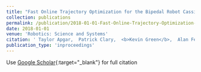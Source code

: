 ```yaml
---
title: "Fast Online Trajectory Optimization for the Bipedal Robot Cassie"
collection: publications
permalink: /publication/2018-01-01-Fast-Online-Trajectory-Optimization-for-the-Bipedal-Robot-Cassie
date: 2018-01-01
venue: 'Robotics: Science and Systems'
citation: ' Taylor Apgar,  Patrick Clary,  <b>Kevin Green</b>,  Alan Fern,  Jonathan Hurst, &quot;Fast Online Trajectory Optimization for the Bipedal Robot Cassie.&quot; Robotics: Science and Systems, 2018.'
publication_type: 'inproceedings'
---
```

Use [Google Scholar](https://scholar.google.com/scholar?q=Fast+Online+Trajectory+Optimization+for+the+Bipedal+Robot+Cassie){:target="_blank"} for full citation